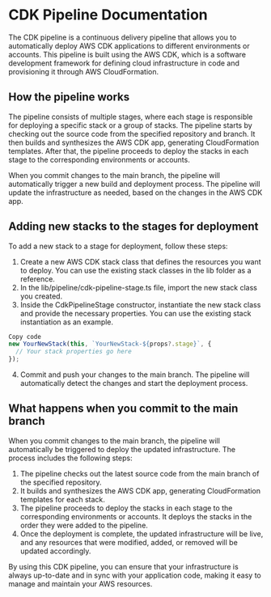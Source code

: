 # CDK Pipeline Documentation

The CDK pipeline is a continuous delivery pipeline that allows you to automatically deploy AWS CDK applications to different environments or accounts. This pipeline is built using the AWS CDK, which is a software development framework for defining cloud infrastructure in code and provisioning it through AWS CloudFormation.

## How the pipeline works

The pipeline consists of multiple stages, where each stage is responsible for deploying a specific stack or a group of stacks. The pipeline starts by checking out the source code from the specified repository and branch. It then builds and synthesizes the AWS CDK app, generating CloudFormation templates. After that, the pipeline proceeds to deploy the stacks in each stage to the corresponding environments or accounts.

When you commit changes to the main branch, the pipeline will automatically trigger a new build and deployment process. The pipeline will update the infrastructure as needed, based on the changes in the AWS CDK app.

## Adding new stacks to the stages for deployment

To add a new stack to a stage for deployment, follow these steps:

1. Create a new AWS CDK stack class that defines the resources you want to deploy. You can use the existing stack classes in the lib folder as a reference.
2. In the lib/pipeline/cdk-pipeline-stage.ts file, import the new stack class you created.
3. Inside the CdkPipelineStage constructor, instantiate the new stack class and provide the necessary properties. You can use the existing stack instantiation as an example.

```typescript
Copy code
new YourNewStack(this, `YourNewStack-${props?.stage}`, {
  // Your stack properties go here
});
```

4. Commit and push your changes to the main branch. The pipeline will automatically detect the changes and start the deployment process.

## What happens when you commit to the main branch

When you commit changes to the main branch, the pipeline will automatically be triggered to deploy the updated infrastructure. The process includes the following steps:

1. The pipeline checks out the latest source code from the main branch of the specified repository.
2. It builds and synthesizes the AWS CDK app, generating CloudFormation templates for each stack.
3. The pipeline proceeds to deploy the stacks in each stage to the corresponding environments or accounts. It deploys the stacks in the order they were added to the pipeline.
4. Once the deployment is complete, the updated infrastructure will be live, and any resources that were modified, added, or removed will be updated accordingly.

By using this CDK pipeline, you can ensure that your infrastructure is always up-to-date and in sync with your application code, making it easy to manage and maintain your AWS resources.